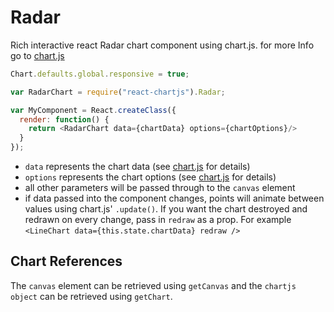 # Radar
Rich interactive react Radar chart component using chart.js.
for more Info go to [chart.js](http://www.chartjs.org/) 

```js
Chart.defaults.global.responsive = true;

var RadarChart = require("react-chartjs").Radar;

var MyComponent = React.createClass({
  render: function() {
    return <RadarChart data={chartData} options={chartOptions}/>
  }
});
```

* ```data``` represents the chart data (see [chart.js](http://www.chartjs.org/) for details)
* ```options``` represents the chart options (see [chart.js](http://www.chartjs.org/) for details)
* all other parameters will be passed through to the ```canvas``` element
* if data passed into the component changes, points will animate between values using chart.js' ```.update()```. If you want the chart destroyed and redrawn on every change, pass in ```redraw``` as a prop. For example ```<LineChart data={this.state.chartData} redraw />```

Chart References
----------------
The ```canvas``` element can be retrieved using ```getCanvas``` and the ```chartjs object``` can be retrieved using ```getChart```.


